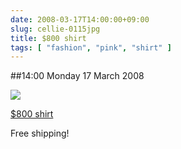 ```yaml
---
date: 2008-03-17T14:00:00+09:00
slug: cellie-0115jpg
title: $800 shirt
tags: [ "fashion", "pink", "shirt" ]
---
```


##14:00 Monday 17 March 2008

 [![](https://farm3.static.flickr.com/2113/2339978394_4f1300315a.jpg)](https://www.flickr.com/photos/thunderrabbit/2339978394/)


[$800 shirt](https://www.flickr.com/photos/thunderrabbit/2339978394/)



Free shipping!



  

